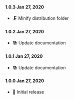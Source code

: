 #### 1.0.3 Jan 27, 2020

-   🗜️ Minify distribution folder

#### 1.0.2 Jan 27, 2020

-   📚 Update documentation

#### 1.0.1 Jan 27, 2020

-   📚 Update documentation

#### 1.0.0 Jan 27, 2020

-   🎉 Initial release
